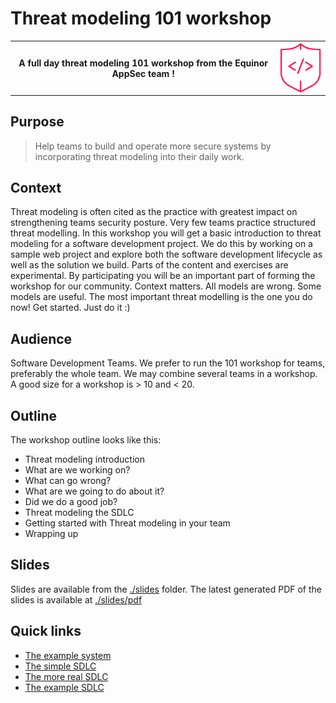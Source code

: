 <!-- markdownlint-disable MD033 -->

# Threat modeling 101 workshop

<table>
    <tr>
        <th>A full day threat modeling 101 workshop from the Equinor AppSec team !
        </th>
        <th><img src="./slides/content/images/appsec-icon_100.png" style="margin-left: auto; margin-right:auto; vertical-align: middle; display: block">
        </th>
    </tr>
</table>

## Purpose

>Help teams to build and operate more secure systems by incorporating threat modeling into their daily work.

## Context

Threat modeling is often cited as the practice with greatest impact on strengthening teams security posture. Very few teams practice structured threat modelling. In this workshop you will get a basic introduction to threat modeling for a software development project. We do this by working on a sample web project and explore both the software development lifecycle as well as the solution we build. Parts of the content and exercises are experimental. By participating you will be an important part of forming the workshop for our community. Context matters. All models are wrong. Some models are useful. The most important threat modelling is the one you do now! Get started. Just do it :)

## Audience

Software Development Teams. We prefer to run the 101 workshop for teams, preferably the whole team. We may combine several teams in a workshop. A good size for a workshop is > 10 and < 20.

## Outline

The workshop outline looks like this:

- Threat modeling introduction
- What are we working on?
- What can go wrong?
- What are we going to do about it?
- Did we do a good job?
- Threat modeling the SDLC
- Getting started with Threat modeling in your team
- Wrapping up

## Slides

Slides are available from the [./slides](./slides/README.md) folder. The latest generated PDF of the slides is available at [./slides/pdf](./slides/pdf/appsec-threat-modeling-101-slides.pdf)

## Quick links

- [The example system](slides/content/images/tm-example-system.png)
- [The simple SDLC](slides/content/images/tm-example-sdlc.png)
- [The more real SDLC](slides/content/images/tm-example-sdlc-real.png)
- [The example SDLC](slides/content/images/tm-example-system-sdlc.png)